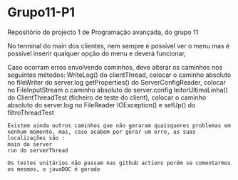 # Grupo11-P1
Repositório do projecto 1 de Programação avançada, do grupo 11

No terminal do main dos clientes, nem sempre é possível ver o menu mas é possível inserir qualquer opção do menu e deverá funcionar,

Caso ocorram erros envolvendo caminhos, deve alterar os caminhos nos seguintes métodos: 
    WriteLog() do clientThread, colocar o caminho absoluto no fileWriter do server.log
    getProperties() do ServerConfigReader, colocar no FileInputStream o caminho absoluto do server.config
    leitorUltimaLinha() do ClientThreadTest (ficheiro de teste do client), colocar o caminho absoluto do server.log no FileReader
    IOException() e setUp() do filtroThreadTest
    

    Existem ainda outros caminhos que não geraram quaisqueres problemas em nenhum momento, mas, caso acabem por gerar um erro, as suas localizações são : 
    main do server
    run do serverThread

    Os testes unitários não passam nas github actions porém se comentarmos os mesmos, o javaDOC é gerado

    
